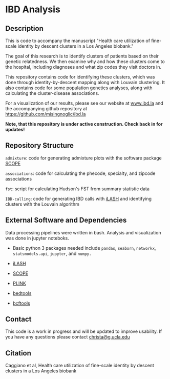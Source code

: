 # IBD Analysis

## Description

This is code to accompany the manuscript "Health care utilization of fine-scale identity by descent clusters in a Los Angeles biobank."

The goal of this research is to identify clusters of patients based on their genetic relatedness. We then examine why and how these clusters come to the hospital, including diagnoses and what zip codes they visit doctors in.

This repository contains code for identifying these clusters, which was done through identity-by-descent mapping along with Louvain clustering. It also contains code for some population genetics analyses, along with calculating the cluster-disease associations.

For a visualization of our results, please see our website at www.ibd.la and the accompanying github repository at https://github.com/misingnoglic/ibd.la

<b>Note, that this repository is under active construction. Check back in for updates!</b>

## Repository Structure

`admixture`: code for generating admixture plots with the software package [SCOPE](https://github.com/sriramlab/SCOPE)

`associations`: code for calculating the phecode, specialty, and zipcode associations

`fst`: script for calculating Hudson's FST from summary statistic data

`IBD-calling`: code for generating IBD calls with [iLASH](https://github.com/roohy/iLASH) and identifying clusters with the Louvain algorithm

## External Software and Dependencies

Data processing pipelines were written in bash. Analysis and visualization was done in jupyter noteboks.

- Basic python 3 packages needed include `pandas`, `seaborn`, `networkx`, `statsmodels.api`, `jupyter`, and `numpy.`

- [iLASH](https://github.com/roohy/iLASH)

- [SCOPE](https://github.com/sriramlab/SCOPE)

- [PLINK](https://zzz.bwh.harvard.edu/plink/)

- [bedtools](https://bedtools.readthedocs.io/en/latest/)

- [bcftools](https://samtools.github.io/bcftools/bcftools.html)


## Contact

This code is a work in progress and will be updated to improve usability. If you have any questions please contact christa@g.ucla.edu

## Citation

Caggiano et al, Health care utilization of fine-scale identity by descent clusters in a Los Angeles biobank
